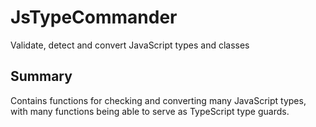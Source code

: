 # JsTypeCommander #

Validate, detect and convert JavaScript types and classes 

## Summary ##
Contains functions for checking and converting many JavaScript types, with many functions being able to serve as TypeScript type guards.
